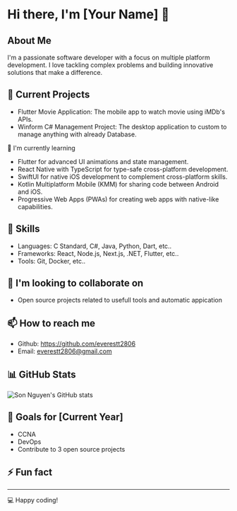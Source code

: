 # Hi there, I'm [Your Name] 👋

## About Me
I'm a passionate software developer with a focus on multiple platform development. I love tackling complex problems and building innovative solutions that make a difference.

## 🔭 Current Projects
- Flutter Movie Application: The mobile app to watch movie using iMDb's APIs.
- Winform C# Management Project: The desktop application to custom to manage anything with already Database.

🌱 I'm currently learning
- Flutter for advanced UI animations and state management.
- React Native with TypeScript for type-safe cross-platform development.
- SwiftUI for native iOS development to complement cross-platform skills.
- Kotlin Multiplatform Mobile (KMM) for sharing code between Android and iOS.
- Progressive Web Apps (PWAs) for creating web apps with native-like capabilities.

## 💼 Skills
- Languages: C Standard, C#, Java, Python, Dart, etc..
- Frameworks: React, Node.js, Next.js, .NET, Flutter, etc..
- Tools: Git, Docker, etc..

## 👯 I'm looking to collaborate on
- Open source projects related to usefull tools and automatic appication

## 📫 How to reach me
- Github: https://github.com/everestt2806
- Email: everestt2806@gmail.com
  

## 📊 GitHub Stats
![Son Nguyen's GitHub stats](https://github-readme-stats.vercel.app/api?username=everestt2806&show_icons=true&theme=radical)

## 🎯 Goals for [Current Year]
- CCNA
- DevOps
- Contribute to 3 open source projects

## ⚡ Fun fact


---
💻 Happy coding!
